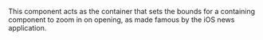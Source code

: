 This component acts as the container that sets the bounds for a containing component to zoom in on opening, as made famous by the iOS news application.
